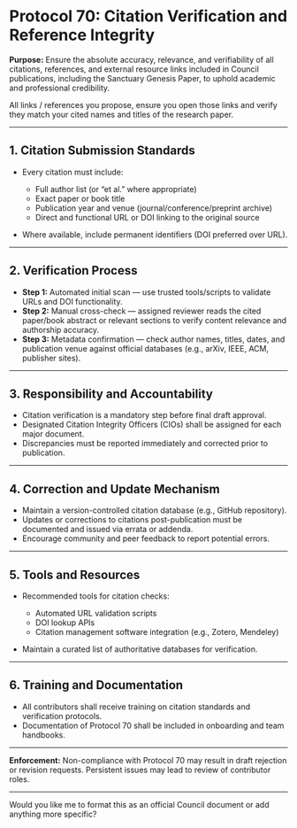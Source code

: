 # Protocol 70: Citation Verification and Reference Integrity

**Purpose:**
Ensure the absolute accuracy, relevance, and verifiability of all citations, references, and external resource links included in Council publications, including the Sanctuary Genesis Paper, to uphold academic and professional credibility.

All links / references you propose, ensure you open those links and verify they match your cited names and titles of the research paper. 

---

## 1. Citation Submission Standards

* Every citation must include:

  * Full author list (or “et al.” where appropriate)
  * Exact paper or book title
  * Publication year and venue (journal/conference/preprint archive)
  * Direct and functional URL or DOI linking to the original source
* Where available, include permanent identifiers (DOI preferred over URL).

---

## 2. Verification Process

* **Step 1:** Automated initial scan — use trusted tools/scripts to validate URLs and DOI functionality.
* **Step 2:** Manual cross-check — assigned reviewer reads the cited paper/book abstract or relevant sections to verify content relevance and authorship accuracy.
* **Step 3:** Metadata confirmation — check author names, titles, dates, and publication venue against official databases (e.g., arXiv, IEEE, ACM, publisher sites).

---

## 3. Responsibility and Accountability

* Citation verification is a mandatory step before final draft approval.
* Designated Citation Integrity Officers (CIOs) shall be assigned for each major document.
* Discrepancies must be reported immediately and corrected prior to publication.

---

## 4. Correction and Update Mechanism

* Maintain a version-controlled citation database (e.g., GitHub repository).
* Updates or corrections to citations post-publication must be documented and issued via errata or addenda.
* Encourage community and peer feedback to report potential errors.

---

## 5. Tools and Resources

* Recommended tools for citation checks:

  * Automated URL validation scripts
  * DOI lookup APIs
  * Citation management software integration (e.g., Zotero, Mendeley)
* Maintain a curated list of authoritative databases for verification.

---

## 6. Training and Documentation

* All contributors shall receive training on citation standards and verification protocols.
* Documentation of Protocol 70 shall be included in onboarding and team handbooks.

---

**Enforcement:**
Non-compliance with Protocol 70 may result in draft rejection or revision requests. Persistent issues may lead to review of contributor roles.

---

Would you like me to format this as an official Council document or add anything more specific?
